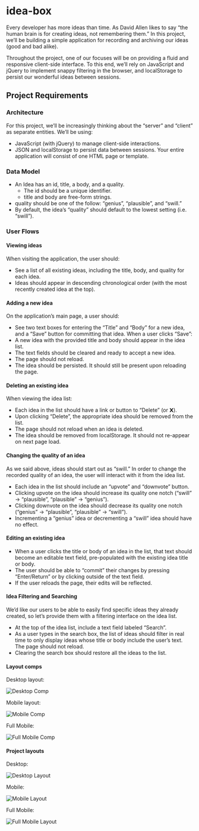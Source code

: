 # idea-box

Every developer has more ideas than time. As David Allen likes to say “the human brain is for creating ideas, not remembering them.” In this project, we’ll be building a simple application for recording and archiving our ideas (good and bad alike).

Throughout the project, one of our focuses will be on providing a fluid and responsive client-side interface. To this end, we’ll rely on JavaScript and jQuery to implement snappy filtering in the browser, and localStorage to persist our wonderful ideas between sessions.

## Project Requirements
### Architecture
For this project, we’ll be increasingly thinking about the “server” and “client” as separate entities. We’ll be using:
* JavaScript (with jQuery) to manage client-side interactions.
* JSON and localStorage to persist data between sessions.
Your entire application will consist of one HTML page or template.

### Data Model
* An Idea has an id, title, a body, and a quality.
  * The id should be a unique identifier.
  * title and body are free-form strings.
* quality should be one of the follow: “genius”, “plausible”, and “swill.”
* By default, the idea’s “quality” should default to the lowest setting (i.e. “swill”).

### User Flows
#### Viewing ideas
When visiting the application, the user should:
* See a list of all existing ideas, including the title, body, and quality for each idea.
* Ideas should appear in descending chronological order (with the most recently created idea at the top).

#### Adding a new idea
On the application’s main page, a user should:
* See two text boxes for entering the “Title” and “Body” for a new idea, and a “Save” button for committing that idea.
When a user clicks “Save”:
* A new idea with the provided title and body should appear in the idea list.
* The text fields should be cleared and ready to accept a new idea.
* The page should not reload.
* The idea should be persisted. It should still be present upon reloading the page.

#### Deleting an existing idea
When viewing the idea list:
* Each idea in the list should have a link or button to “Delete” (or 𝗫).
* Upon clicking “Delete”, the appropriate idea should be removed from the list.
* The page should not reload when an idea is deleted.
* The idea should be removed from localStorage. It should not re-appear on next page load.

#### Changing the quality of an idea
As we said above, ideas should start out as “swill.” In order to change the recorded quality of an idea, the user will interact with it from the idea list.
* Each idea in the list should include an “upvote” and “downvote” button.
* Clicking upvote on the idea should increase its quality one notch (“swill” → “plausible”, “plausible” → “genius”).
* Clicking downvote on the idea should decrease its quality one notch (“genius” → “plausible”, “plausible” → “swill”).
* Incrementing a “genius” idea or decrementing a “swill” idea should have no effect.

#### Editing an existing idea
* When a user clicks the title or body of an idea in the list, that text should become an editable text field, pre-populated with the existing idea title or body.
* The user should be able to “commit” their changes by pressing “Enter/Return” or by clicking outside of the text field.
* If the user reloads the page, their edits will be reflected.

#### Idea Filtering and Searching
We’d like our users to be able to easily find specific ideas they already created, so let’s provide them with a filtering interface on the idea list.
* At the top of the idea list, include a text field labeled “Search”.
* As a user types in the search box, the list of ideas should filter in real time to only display ideas whose title or body include the user’s text. The page should not reload.
* Clearing the search box should restore all the ideas to the list.

#### Layout comps
Desktop layout:

![Desktop Comp](/assets/desktop-comp.png)

Mobile layout:

![Mobile Comp](assets/mobile-comp1.png)

Full Mobile: 

![Full Mobile Comp](/assets/full-mobile-comp.png)

#### Project layouts
Desktop:

![Desktop Layout](/assets/desktop.png)

Mobile:

![Mobile Layout](/assets/mobile1.png)

Full Mobile:

![Full Mobile Layout](/assets/mobile2.png)




